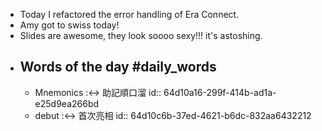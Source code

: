 - Today I refactored the error handling of Era Connect.
- Amy got to swiss today!
- Slides are awesome, they look soooo sexy!!! it's astoshing.
- ## Words of the day #daily_words
	- Mnemonics :<-> 助記順口溜
	  id:: 64d10a16-299f-414b-ad1a-e25d9ea266bd
	- debut :<-> 首次亮相
	  id:: 64d10c6b-37ed-4621-b6dc-832aa6432212